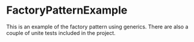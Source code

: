 # FactoryPatternExample

This is an example of the factory pattern using generics. There are also a couple of unite tests included in the project.
